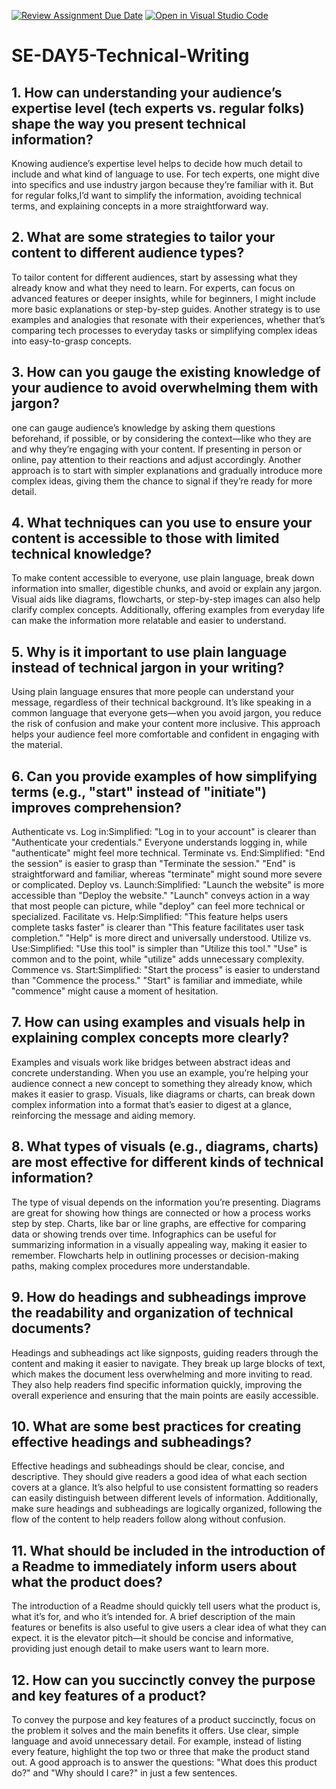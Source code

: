 [![Review Assignment Due Date](https://classroom.github.com/assets/deadline-readme-button-22041afd0340ce965d47ae6ef1cefeee28c7c493a6346c4f15d667ab976d596c.svg)](https://classroom.github.com/a/zsAR-pyY)
[![Open in Visual Studio Code](https://classroom.github.com/assets/open-in-vscode-2e0aaae1b6195c2367325f4f02e2d04e9abb55f0b24a779b69b11b9e10269abc.svg)](https://classroom.github.com/online_ide?assignment_repo_id=15646009&assignment_repo_type=AssignmentRepo)
# SE-DAY5-Technical-Writing
## 1. How can understanding your audience’s expertise level (tech experts vs. regular folks) shape the way you present technical information?
Knowing audience’s expertise level helps to decide how much detail to include and what kind of language to use. For tech experts, one might dive into specifics and use industry jargon because they’re familiar with it. But for regular folks,I’d want to simplify the information, avoiding technical terms, and explaining concepts in a more straightforward way. 
## 2. What are some strategies to tailor your content to different audience types?
To tailor content for different audiences, start by assessing what they already know and what they need to learn. For experts,  can focus on advanced features or deeper insights, while for beginners, I might include more basic explanations or step-by-step guides. Another strategy is to use examples and analogies that resonate with their experiences, whether that’s comparing tech processes to everyday tasks or simplifying complex ideas into easy-to-grasp concepts.
## 3. How can you gauge the existing knowledge of your audience to avoid overwhelming them with jargon?
one can gauge audience’s knowledge by asking them questions beforehand, if possible, or by considering the context—like who they are and why they’re engaging with your content. If presenting in person or online, pay attention to their reactions and adjust accordingly. Another approach is to start with simpler explanations and gradually introduce more complex ideas, giving them the chance to signal if they’re ready for more detail.
## 4. What techniques can you use to ensure your content is accessible to those with limited technical knowledge?
To make content accessible to everyone, use plain language, break down information into smaller, digestible chunks, and avoid or explain any jargon. Visual aids like diagrams, flowcharts, or step-by-step images can also help clarify complex concepts. Additionally, offering examples from everyday life can make the information more relatable and easier to understand.
## 5. Why is it important to use plain language instead of technical jargon in your writing?
Using plain language ensures that more people can understand your message, regardless of their technical background. It’s like speaking in a common language that everyone gets—when you avoid jargon, you reduce the risk of confusion and make your content more inclusive. This approach helps your audience feel more comfortable and confident in engaging with the material.
## 6. Can you provide examples of how simplifying terms (e.g., "start" instead of "initiate") improves comprehension?
Authenticate vs. Log in:Simplified: "Log in to your account" is clearer than "Authenticate your credentials." Everyone understands logging in, while "authenticate" might feel more technical.
Terminate vs. End:Simplified: "End the session" is easier to grasp than "Terminate the session." "End" is straightforward and familiar, whereas "terminate" might sound more severe or complicated.
Deploy vs. Launch:Simplified: "Launch the website" is more accessible than "Deploy the website." "Launch" conveys action in a way that most people can picture, while "deploy" can feel more technical or specialized.
Facilitate vs. Help:Simplified: "This feature helps users complete tasks faster" is clearer than "This feature facilitates user task completion." "Help" is more direct and universally understood.
Utilize vs. Use:Simplified: "Use this tool" is simpler than "Utilize this tool." "Use" is common and to the point, while "utilize" adds unnecessary complexity.
Commence vs. Start:Simplified: "Start the process" is easier to understand than "Commence the process." "Start" is familiar and immediate, while "commence" might cause a moment of hesitation.

## 7. How can using examples and visuals help in explaining complex concepts more clearly?
Examples and visuals work like bridges between abstract ideas and concrete understanding. When you use an example, you’re helping your audience connect a new concept to something they already know, which makes it easier to grasp. Visuals, like diagrams or charts, can break down complex information into a format that’s easier to digest at a glance, reinforcing the message and aiding memory.

## 8. What types of visuals (e.g., diagrams, charts) are most effective for different kinds of technical information?
The type of visual depends on the information you’re presenting. Diagrams are great for showing how things are connected or how a process works step by step. Charts, like bar or line graphs, are effective for comparing data or showing trends over time. Infographics can be useful for summarizing information in a visually appealing way, making it easier to remember. Flowcharts help in outlining processes or decision-making paths, making complex procedures more understandable.
## 9. How do headings and subheadings improve the readability and organization of technical documents?
Headings and subheadings act like signposts, guiding readers through the content and making it easier to navigate. They break up large blocks of text, which makes the document less overwhelming and more inviting to read. They also help readers find specific information quickly, improving the overall experience and ensuring that the main points are easily accessible.
## 10. What are some best practices for creating effective headings and subheadings?
Effective headings and subheadings should be clear, concise, and descriptive. They should give readers a good idea of what each section covers at a glance. It’s also helpful to use consistent formatting so readers can easily distinguish between different levels of information. Additionally, make sure  headings and subheadings are logically organized, following the flow of the content to help readers follow along without confusion.
## 11. What should be included in the introduction of a Readme to immediately inform users about what the product does?
The introduction of a Readme should quickly tell users what the product is, what it’s for, and who it’s intended for. A brief description of the main features or benefits is also useful to give users a clear idea of what they can expect.  it is the elevator pitch—it should be concise and informative, providing just enough detail to make users want to learn more.
## 12. How can you succinctly convey the purpose and key features of a product?
To convey the purpose and key features of a product succinctly, focus on the problem it solves and the main benefits it offers. Use clear, simple language and avoid unnecessary detail. For example, instead of listing every feature, highlight the top two or three that make the product stand out. A good approach is to answer the questions: "What does this product do?" and "Why should I care?" in just a few sentences.
